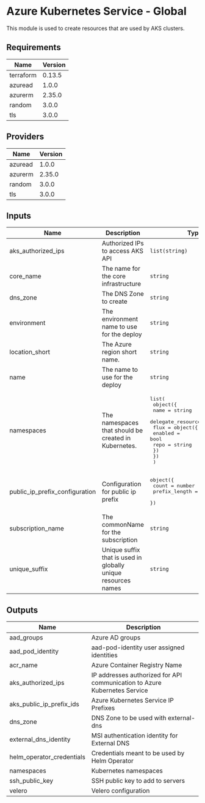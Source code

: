 # Azure Kubernetes Service - Global

This module is used to create resources that are used by AKS clusters.

## Requirements

| Name | Version |
|------|---------|
| terraform | 0.13.5 |
| azuread | 1.0.0 |
| azurerm | 2.35.0 |
| random | 3.0.0 |
| tls | 3.0.0 |

## Providers

| Name | Version |
|------|---------|
| azuread | 1.0.0 |
| azurerm | 2.35.0 |
| random | 3.0.0 |
| tls | 3.0.0 |

## Inputs

| Name | Description | Type | Default | Required |
|------|-------------|------|---------|:--------:|
| aks\_authorized\_ips | Authorized IPs to access AKS API | `list(string)` | n/a | yes |
| core\_name | The name for the core infrastructure | `string` | n/a | yes |
| dns\_zone | The DNS Zone to create | `string` | n/a | yes |
| environment | The environment name to use for the deploy | `string` | n/a | yes |
| location\_short | The Azure region short name. | `string` | n/a | yes |
| name | The name to use for the deploy | `string` | n/a | yes |
| namespaces | The namespaces that should be created in Kubernetes. | <pre>list(<br>    object({<br>      name                    = string<br>      delegate_resource_group = bool<br>      flux = object({<br>        enabled = bool<br>        repo    = string<br>      })<br>    })<br>  )</pre> | n/a | yes |
| public\_ip\_prefix\_configuration | Configuration for public ip prefix | <pre>object({<br>    count         = number<br>    prefix_length = number<br>  })</pre> | <pre>{<br>  "count": 2,<br>  "prefix_length": 30<br>}</pre> | no |
| subscription\_name | The commonName for the subscription | `string` | n/a | yes |
| unique\_suffix | Unique suffix that is used in globally unique resources names | `string` | `""` | no |

## Outputs

| Name | Description |
|------|-------------|
| aad\_groups | Azure AD groups |
| aad\_pod\_identity | aad-pod-identity user assigned identities |
| acr\_name | Azure Container Registry Name |
| aks\_authorized\_ips | IP addresses authorized for API communication to Azure Kubernetes Service |
| aks\_public\_ip\_prefix\_ids | Azure Kubernetes Service IP Prefixes |
| dns\_zone | DNS Zone to be used with external-dns |
| external\_dns\_identity | MSI authentication identity for External DNS |
| helm\_operator\_credentials | Credentials meant to be used by Helm Operator |
| namespaces | Kubernetes namespaces |
| ssh\_public\_key | SSH public key to add to servers |
| velero | Velero configuration |


